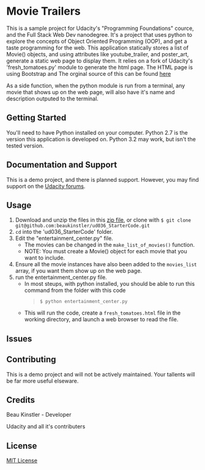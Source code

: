 Movie Trailers
================

This is a sample project for Udacity's "Programming Foundations" cource, and the Full Stack Web Dev nanodegree.
It's a project that uses python to explore the concepts of Object Oriented Programming (OOP), and get a taste programming for the web.
This application statically stores a list of Movie() objects, and using attributes like youtube_trailer, and poster_art, generate a static web page to display them.  It relies on a fork of Udacity's 'fresh_tomatoes.py' module to generate the html page. The HTML page is using Bootstrap and   The orginal source of this can be found [here](https://github.com/udacity/ud036_StarterCode)

As a side function, when the python module is run from a terminal, any movie that shows up on the web page, will also have it's name and description outputed to the terminal.

Getting Started
---------------

You'll need to have Python installed on your computer. Python 2.7 is the version this application is developed on. Python 3.2 may work, but isn't the tested version.

Documentation and Support
-------------------------

This is a demo project, and there is planned support. However, you may find support on the [Udacity forums](https://discussions.udacity.com/).

Usage
-----

1. Download and unzip the files in this [zip file](https://github.com/beaukinstler/ud036_StarterCode/archive/master.zip), or clone with `$ git clone git@github.com:beaukinstler/ud036_StarterCode.git`
1. `cd` into the 'ud036_StarterCode' folder.
1. Edit the "entertainment_center.py" file.
    * The movies can be changed in the `make_list_of_movies()` function.
    * NOTE: You must create a Movie() object for each movie that you want to include.
1. Ensure all the movie instances have also been added to the `movies_list` array, if you want them show up on the web page.
1. run the entertainment_center.py file.
    * In most steups, with python installed, you should be able to run this command from the folder with this code
        > `$ python entertainment_center.py`
    * This will run the code, create a `fresh_tomatoes.html` file in the working directory, and launch a web browser to read the file.

Issues
------

Contributing
------------

This is a demo project and will not be actively maintained. Your tallents will be far more useful elseware.

Credits
-------

Beau Kinstler - Developer

Udacity and all it's contributers

License
-------

[MIT License](https://opensource.org/licenses/mit-license)
